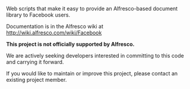 Web scripts that make it easy to provide an Alfresco-based document library to Facebook users.

Documentation is in the Alfresco wiki at http://wiki.alfresco.com/wiki/Facebook

**This project is not officially supported by Alfresco.**

We are actively seeking developers interested in committing to this code and carrying it forward.

If you would like to maintain or improve this project, please contact an existing project member.